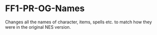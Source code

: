 # FF1-PR-OG-Names
Changes all the names of character, items, spells etc. to match how they were in the original NES version.
